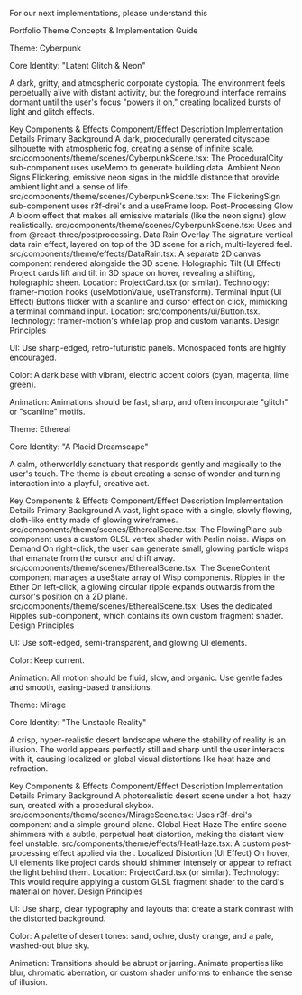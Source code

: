 For our next implementations, please understand this

Portfolio Theme Concepts & Implementation Guide

Theme: Cyberpunk

Core Identity: "Latent Glitch & Neon"

A dark, gritty, and atmospheric corporate dystopia. The environment feels perpetually alive with distant activity, but the foreground interface remains dormant until the user's focus "powers it on," creating localized bursts of light and glitch effects.

Key Components & Effects
Component/Effect	Description	Implementation Details
Primary Background	A dark, procedurally generated cityscape silhouette with atmospheric fog, creating a sense of infinite scale.	src/components/theme/scenes/CyberpunkScene.tsx: The ProceduralCity sub-component uses useMemo to generate building data.
Ambient Neon Signs	Flickering, emissive neon signs in the middle distance that provide ambient light and a sense of life.	src/components/theme/scenes/CyberpunkScene.tsx: The FlickeringSign sub-component uses r3f-drei's <Text> and a useFrame loop.
Post-Processing Glow	A bloom effect that makes all emissive materials (like the neon signs) glow realistically.	src/components/theme/scenes/CyberpunkScene.tsx: Uses <EffectComposer> and <Bloom> from @react-three/postprocessing.
Data Rain Overlay	The signature vertical data rain effect, layered on top of the 3D scene for a rich, multi-layered feel.	src/components/theme/effects/DataRain.tsx: A separate 2D canvas component rendered alongside the 3D scene.
Holographic Tilt (UI Effect)	Project cards lift and tilt in 3D space on hover, revealing a shifting, holographic sheen.	Location: ProjectCard.tsx (or similar). Technology: framer-motion hooks (useMotionValue, useTransform).
Terminal Input (UI Effect)	Buttons flicker with a scanline and cursor effect on click, mimicking a terminal command input.	Location: src/components/ui/Button.tsx. Technology: framer-motion's whileTap prop and custom variants.
Design Principles

UI: Use sharp-edged, retro-futuristic panels. Monospaced fonts are highly encouraged.

Color: A dark base with vibrant, electric accent colors (cyan, magenta, lime green).

Animation: Animations should be fast, sharp, and often incorporate "glitch" or "scanline" motifs.

Theme: Ethereal

Core Identity: "A Placid Dreamscape"

A calm, otherworldly sanctuary that responds gently and magically to the user's touch. The theme is about creating a sense of wonder and turning interaction into a playful, creative act.

Key Components & Effects
Component/Effect	Description	Implementation Details
Primary Background	A vast, light space with a single, slowly flowing, cloth-like entity made of glowing wireframes.	src/components/theme/scenes/EtherealScene.tsx: The FlowingPlane sub-component uses a custom GLSL vertex shader with Perlin noise.
Wisps on Demand	On right-click, the user can generate small, glowing particle wisps that emanate from the cursor and drift away.	src/components/theme/scenes/EtherealScene.tsx: The SceneContent component manages a useState array of Wisp components.
Ripples in the Ether	On left-click, a glowing circular ripple expands outwards from the cursor's position on a 2D plane.	src/components/theme/scenes/EtherealScene.tsx: Uses the dedicated Ripples sub-component, which contains its own custom fragment shader.
Design Principles

UI: Use soft-edged, semi-transparent, and glowing UI elements.

Color: Keep current.

Animation: All motion should be fluid, slow, and organic. Use gentle fades and smooth, easing-based transitions.

Theme: Mirage

Core Identity: "The Unstable Reality"

A crisp, hyper-realistic desert landscape where the stability of reality is an illusion. The world appears perfectly still and sharp until the user interacts with it, causing localized or global visual distortions like heat haze and refraction.

Key Components & Effects
Component/Effect	Description	Implementation Details
Primary Background	A photorealistic desert scene under a hot, hazy sun, created with a procedural skybox.	src/components/theme/scenes/MirageScene.tsx: Uses r3f-drei's <Sky> component and a simple ground plane.
Global Heat Haze	The entire scene shimmers with a subtle, perpetual heat distortion, making the distant view feel unstable.	src/components/theme/effects/HeatHaze.tsx: A custom post-processing effect applied via the <EffectComposer>.
Localized Distortion (UI Effect)	On hover, UI elements like project cards should shimmer intensely or appear to refract the light behind them.	Location: ProjectCard.tsx (or similar). Technology: This would require applying a custom GLSL fragment shader to the card's material on hover.
Design Principles

UI: Use sharp, clear typography and layouts that create a stark contrast with the distorted background.

Color: A palette of desert tones: sand, ochre, dusty orange, and a pale, washed-out blue sky.

Animation: Transitions should be abrupt or jarring. Animate properties like blur, chromatic aberration, or custom shader uniforms to enhance the sense of illusion.